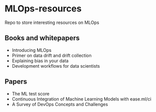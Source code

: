 # MLOps-resources
Repo to store interesting resources on MLOps

## Books and whitepapers

- Introducing MLOps
- Primer on data drift and drift collection
- Explaining bias in your data
- Development workflows for data scientists

## Papers 

- The ML test score
- Continuous Integration of Machine Learning Models with ease.ml/ci
- A Survey of DevOps Concepts and Challenges